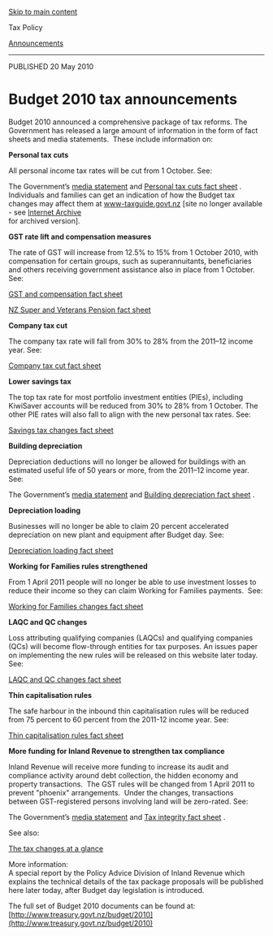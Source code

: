[Skip to main content](#main-content-tp)

Tax Policy

[Announcements](/news#sortCriteria=%40irsctpdate%20descending&numberOfResults=25&f-tpYearFacet=2010)

* * *

PUBLISHED 20 May 2010

Budget 2010 tax announcements
=============================

Budget 2010 announced a comprehensive package of tax reforms. The Government has released a large amount of information in the form of fact sheets and media statements.  These include information on:

**Personal tax cuts**

All personal income tax rates will be cut from 1 October. See:

The Government’s [media statement](/-/media/project/ir/tp/news/2010/2010-05-20-budget-2010-tax-announcements/2010-05-20-budget2010-media-release1-pdf.pdf?sc_lang=en&modified=20200910055513&hash=17C66E7419AE71D7617B4DF20F715787)
 and [Personal tax cuts fact sheet](/-/media/project/ir/tp/news/2010/2010-05-20-budget-2010-tax-announcements/2010-05-20-budget2010-personal-tax-cuts-fact-sheet-pdf.pdf?sc_lang=en&modified=20200910055513&hash=42432E0518C1F226603E6317FCF1F2FA)
. Individuals and families can get an indication of how the Budget tax changes may affect them at www-taxguide.govt.nz \[site no longer available - see [Internet Archive](http://web.archive.org/web/20100521213233/http://www.taxguide.govt.nz/)\
 for archived version\].

**GST rate lift and compensation measures**

The rate of GST will increase from 12.5% to 15% from 1 October 2010, with compensation for certain groups, such as superannuitants, beneficiaries and others receiving government assistance also in place from 1 October. See:

[GST and compensation fact sheet](/-/media/project/ir/tp/news/2010/2010-05-20-budget-2010-tax-announcements/2010-05-20-budget2010-gst-compensation-fact-sheet-pdf.pdf?sc_lang=en&modified=20200910055514&hash=0244F6F909D3D5145F2D5B5A9E2849A4)
  
[NZ Super and Veterans Pension fact sheet](/-/media/project/ir/tp/news/2010/2010-05-20-budget-2010-tax-announcements/2010-05-20-budget2010-nzsuper-veterans-pension-fact-sheet-pdf.pdf?sc_lang=en&modified=20200910055514&hash=211032C1E2E4296BFE9A70D1A2C46601)

**Company tax cut**

The company tax rate will fall from 30% to 28% from the 2011–12 income year. See:

[Company tax cut fact sheet](/-/media/project/ir/tp/news/2010/2010-05-20-budget-2010-tax-announcements/2010-05-20-budget2010-company-tax-cut-fact-sheet-pdf.pdf?sc_lang=en&modified=20200910055515&hash=98FD715B7F2A3F32997869E89B6E7E68)

**Lower savings tax**

The top tax rate for most portfolio investment entities (PIEs), including KiwiSaver accounts will be reduced from 30% to 28% from 1 October. The other PIE rates will also fall to align with the new personal tax rates. See:

[Savings tax changes fact sheet](/-/media/project/ir/tp/news/2010/2010-05-20-budget-2010-tax-announcements/2010-05-20-budget2010-savings-tax-fact-sheet-pdf.pdf?sc_lang=en&modified=20200910055515&hash=B5C12348C938DA7B2054B88C371BFA98)

**Building depreciation**

Depreciation deductions will no longer be allowed for buildings with an estimated useful life of 50 years or more, from the 2011–12 income year. See:

The Government’s [media statement](/-/media/project/ir/tp/news/2010/2010-05-20-budget-2010-tax-announcements/2010-05-20-budget2010-media-release2-pdf.pdf?sc_lang=en&modified=20200910055516&hash=D25851E37DE0A66A3D062DAC17B49CA0)
 and [Building depreciation fact sheet](/-/media/project/ir/tp/news/2010/2010-05-20-budget-2010-tax-announcements/2010-05-20-budget2010-building-depreciation-fact-sheet-pdf.pdf?sc_lang=en&modified=20200910055516&hash=42D8A21C5673F8D2F0143B0739B4EF7F)
.

**Depreciation loading**

Businesses will no longer be able to claim 20 percent accelerated depreciation on new plant and equipment after Budget day. See:

[Depreciation loading fact sheet](/-/media/project/ir/tp/news/2010/2010-05-20-budget-2010-tax-announcements/2010-05-20-budget2010-depreciation-loading-fact-sheet-pdf.pdf?sc_lang=en&modified=20200910055517&hash=050BE7F0916BA61EDAA62B89D867F14C)

**Working for Families rules strengthened**

From 1 April 2011 people will no longer be able to use investment losses to reduce their income so they can claim Working for Families payments.  See:

[Working for Families changes fact sheet](/-/media/project/ir/tp/news/2010/2010-05-20-budget-2010-tax-announcements/2010-05-20-budget2010-working-for-families-fact-sheet-pdf.pdf?sc_lang=en&modified=20200910055517&hash=2FB2CD4EF5379A8FBCDDE36C5C697C53)

**LAQC and QC changes**

Loss attributing qualifying companies (LAQCs) and qualifying companies (QCs) will become flow-through entities for tax purposes. An issues paper on implementing the new rules will be released on this website later today. See:

[LAQC and QC changes fact sheet](/-/media/project/ir/tp/news/2010/2010-05-20-budget-2010-tax-announcements/2010-05-20-budget2010-laqc-qc-fact-sheet-pdf.pdf?sc_lang=en&modified=20200910055518&hash=2569FF33CD5EDC5A9B4B3FE92FD6A189)

**Thin capitalisation rules**

The safe harbour in the inbound thin capitalisation rules will be reduced from 75 percent to 60 percent from the 2011-12 income year. See:

[Thin capitalisation rules fact sheet](/-/media/project/ir/tp/news/2010/2010-05-20-budget-2010-tax-announcements/2010-05-20-budget2010-thin-capitalisation-fact-sheet-pdf.pdf?sc_lang=en&modified=20200910055519&hash=08F18329F5441B131C9E963E398EC76A)

**More funding for Inland Revenue to strengthen tax compliance**

Inland Revenue will receive more funding to increase its audit and compliance activity around debt collection, the hidden economy and property transactions.  The GST rules will be changed from 1 April 2011 to prevent "phoenix" arrangements.  Under the changes, transactions between GST-registered persons involving land will be zero-rated. See:

The Government’s [media statement](/-/media/project/ir/tp/news/2010/2010-05-20-budget-2010-tax-announcements/2010-05-20-budget2010-media-release3-pdf.pdf?sc_lang=en&modified=20200910055519&hash=5CA0CB45F835FD8448E6744C86F89B4F)
 and [Tax integrity fact sheet](/-/media/project/ir/tp/news/2010/2010-05-20-budget-2010-tax-announcements/2010-05-20-budget2010-tax-integrity-fact-sheet-pdf.pdf?sc_lang=en&modified=20200910055520&hash=5F46585DE2D8D1F0105D7ED277AABEE0)
.

See also:

[The tax changes at a glance](/-/media/project/ir/tp/news/2010/2010-05-20-budget-2010-tax-announcements/2010-05-20-budget2010-changes-at-a-glance-pdf.pdf?sc_lang=en&modified=20200910055520&hash=FE2965CDAEED60FA4A3802EC0D8EA8E0)

More information:  
A special report by the Policy Advice Division of Inland Revenue which explains the technical details of the tax package proposals will be published here later today, after Budget day legislation is introduced.

The full set of Budget 2010 documents can be found at: [http://www.treasury.govt.nz/budget/2010](http://www.treasury.govt.nz/budget/2010)